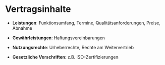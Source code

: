 # Vertragsinhalte

- **Leistungen**: Funktionsumfang, Termine, Qualitätsanforderungen, Preise, Abnahme
  
- **Gewährleistungen**: Haftungsvereinbarungen
  
- **Nutzungsrechte**: Urheberrechte, Rechte am Weitervertrieb
  
- **Gesetzliche Vorschriften**: z.B. ISO-Zertifizierungen